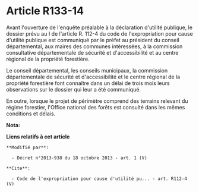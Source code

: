 # Article R133-14

Avant l'ouverture de l'enquête préalable à la déclaration d'utilité publique, le dossier prévu au I de l'article R. 112-4 du
code de l'expropriation pour cause d'utilité publique est communiqué par le préfet au président du conseil départemental, aux
maires des communes intéressées, à la commission consultative départementale de sécurité et d'accessibilité et au centre
régional de la propriété forestière. 

Le conseil départemental, les conseils municipaux, la commission départementale de sécurité et d'accessibilité et le centre
régional de la propriété forestière font connaître dans un délai de trois mois leurs observations sur le dossier qui leur a
été communiqué. 

En outre, lorsque le projet de périmètre comprend des terrains relevant du régime forestier, l'Office national des forêts est
consulté dans les mêmes conditions et délais.

**Nota:**



**Liens relatifs à cet article**

	**Modifié par**:

	  - Décret n°2013-938 du 18 octobre 2013 - art. 1 (V)

	**Cite**:

	  - Code de l'expropriation pour cause d'utilité pu... - art. R112-4 (V)
